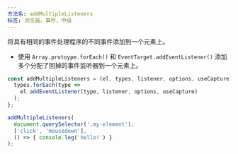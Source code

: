 ```yaml
---
方法名: addMultipleListeners
标签: 浏览器，事件，中级
---
```


将具有相同的事件处理程序的不同事件添加到一个元素上。

- 使用 `Array.protoype.forEach()` 和 `EventTarget.addEventListener()` 添加多个分配了回掉的事件监听器到一个元素上。

```js
const addMultipleListeners = (el, types, listener, options, useCapture) => {
  types.forEach(type =>
    el.addEventListener(type, listener, options, useCapture)
  );
};
```

```js
addMultipleListeners(
  document.querySelector('.my-element'),
  ['click', 'mousedown'],
  () => { console.log('hello!') }
);
```
